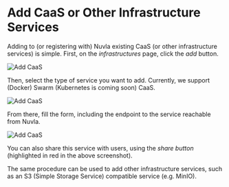 # Add CaaS or Other Infrastructure Services

Adding to (or registering with) Nuvla existing CaaS (or other infrastructure services) is simple. First, on the *infrastructures* page, click the *add* button.

![Add CaaS](/assets/img/dave-add-caas-1.png)

Then, select the type of service you want to add. Currently, we support (Docker) Swarm (Kubernetes is coming soon) CaaS.

![Add CaaS](/assets/img/dave-add-caas-2.png)

From there, fill the form, including the endpoint to the service reachable from Nuvla.

![Add CaaS](/assets/img/dave-add-caas-3.png)

You can also share this service with users, using the *share button* (highlighted in red in the above screenshot).

The same procedure can be used to add other infrastructure services, such as an S3 (Simple Storage Service) compatible service (e.g. MinIO).